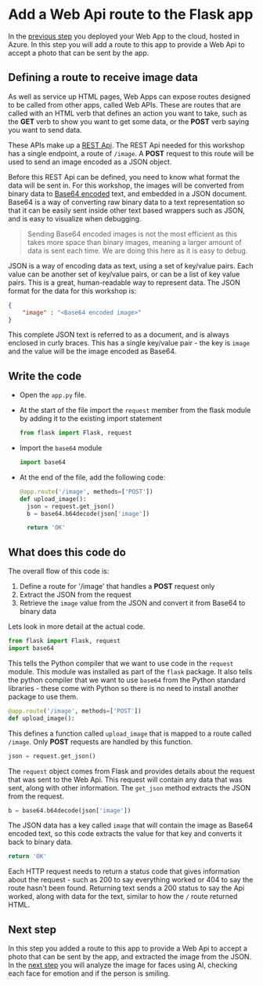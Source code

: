 # Add a Web Api route to the Flask app

In the [previous step](./DeployTheWebAppToTheCloud.md) you deployed your Web App to the cloud, hosted in Azure. In this step you will add a route to this app to provide a Web Api to accept a photo that can be sent by the app.

## Defining a route to receive image data

As well as service up HTML pages, Web Apps can expose routes designed to be called from other apps, called Web APIs. These are routes that are called with an HTML verb that defines an action you want to take, such as the **GET** verb to show you want to get some data, or the **POST** verb saying you want to send data.

These APIs make up a [REST Api](https://en.wikipedia.org/wiki/Representational_state_transfer). The REST Api needed for this workshop has a single endpoint, a route of `/image`. A **POST** request to this route will be used to send an image encoded as a JSON object.

Before this REST Api can be defined, you need to know what format the data will be sent in. For this workshop, the images will be converted from binary data to [Base64 encoded](https://en.wikipedia.org/wiki/Base64) text, and embedded in a JSON document. Base64 is a way of converting raw binary data to a text representation so that it can be easily sent inside other text based wrappers such as JSON, and is easy to visualize when debugging.

> Sending Base64 encoded images is not the most efficient as this takes more space than binary images, meaning a larger amount of data is sent each time. We are doing this here as it is easy to debug.

JSON is a way of encoding data as text, using a set of key/value pairs. Each value can be another set of key/value pairs, or can be a list of key value pairs. This is a great, human-readable way to represent data. The JSON format for the data for this workshop is:

```json
{
    "image" : "<Base64 encoded image>"
}
```

This complete JSON text is referred to as a document, and is always enclosed in curly braces. This has a single key/value pair - the key is `image` and the value will be the image encoded as Base64.

## Write the code

* Open the `app.py` file.
* At the start of the file import the `request` member from the flask module by adding it to the existing import statement
  
  ```python
  from flask import Flask, request
  ```

* Import the `base64` module
  
  ```python
  import base64
  ```

* At the end of the file, add the following code:
  
  ```python
  @app.route('/image', methods=['POST'])
  def upload_image():
    json = request.get_json()
    b = base64.b64decode(json['image'])

    return 'OK'
  ```

## What does this code do

The overall flow of this code is:

1. Define a route for '/image' that handles a **POST** request only
2. Extract the JSON from the request
3. Retrieve the `image` value from the JSON and convert it from Base64 to binary data

Lets look in more detail at the actual code.

```python
from flask import Flask, request
import base64
```

This tells the Python compiler that we want to use code in the `request` module. This module was installed as part of the `flask` package. It also tells the python compiler that we want to use `base64` from the Python standard libraries - these come with Python so there is no need to install another package to use them.

```python
@app.route('/image', methods=['POST'])
def upload_image():
```

This defines a function called `upload_image` that is mapped to a route called `/image`. Only **POST** requests are handled by this function.

```python
json = request.get_json()
```

The `request` object comes from Flask and provides details about the request that was sent to the Web Api. This request will contain any data that was sent, along with other information. The `get_json` method extracts the JSON from the request.

```python
b = base64.b64decode(json['image'])
```

The JSON data has a key called `image` that will contain the image as Base64 encoded text, so this code extracts the value for that key and converts it back to binary data.

```python
return 'OK'
```

Each HTTP request needs to return a status code that gives information about the request - such as 200 to say everything worked or 404 to say the route hasn't been found. Returning text sends a 200 status to say the Api worked, along with data for the text, similar to how the `/` route returned HTML.

## Next step

In this step you added a route to this app to provide a Web Api to accept a photo that can be sent by the app, and extracted the image from the JSON. In the [next step](./AnalyseThePhotoUsingAI.md) you will analyze the image for faces using AI, checking each face for emotion and if the person is smiling.
